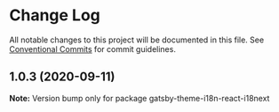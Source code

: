 # Change Log

All notable changes to this project will be documented in this file.
See [Conventional Commits](https://conventionalcommits.org) for commit guidelines.

## 1.0.3 (2020-09-11)

**Note:** Version bump only for package gatsby-theme-i18n-react-i18next
